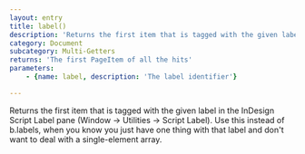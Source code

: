 ```yaml
---
layout: entry
title: label()
description: 'Returns the first item that is tagged with the given label in the InDesign Script Label pane (Window -> Utilities -> Script Label). Use this instead of b.labels, when you know you just have one thing with that label and don''t want to deal with a single-element array.'
category: Document
subcategory: Multi-Getters
returns: 'The first PageItem of all the hits'
parameters:
    - {name: label, description: 'The label identifier'}

---
```

Returns the first item that is tagged with the given label in the InDesign Script Label pane (Window -> Utilities -> Script Label). Use this instead of b.labels, when you know you just have one thing with that label and don't want to deal with a single-element array.